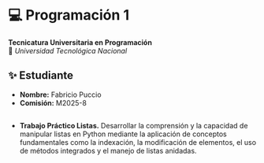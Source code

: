 # 💻 Programación 1  
**Tecnicatura Universitaria en Programación**  
📍 *Universidad Tecnológica Nacional*  

## ✨ Estudiante  
- **Nombre:** Fabricio Puccio  
- **Comisión:** M2025-8

##
- **Trabajo Práctico Listas.**
Desarrollar la comprensión y la capacidad de manipular listas en Python
mediante la aplicación de conceptos fundamentales como la indexación, la
modificación de elementos, el uso de métodos integrados y el manejo de
listas anidadas.